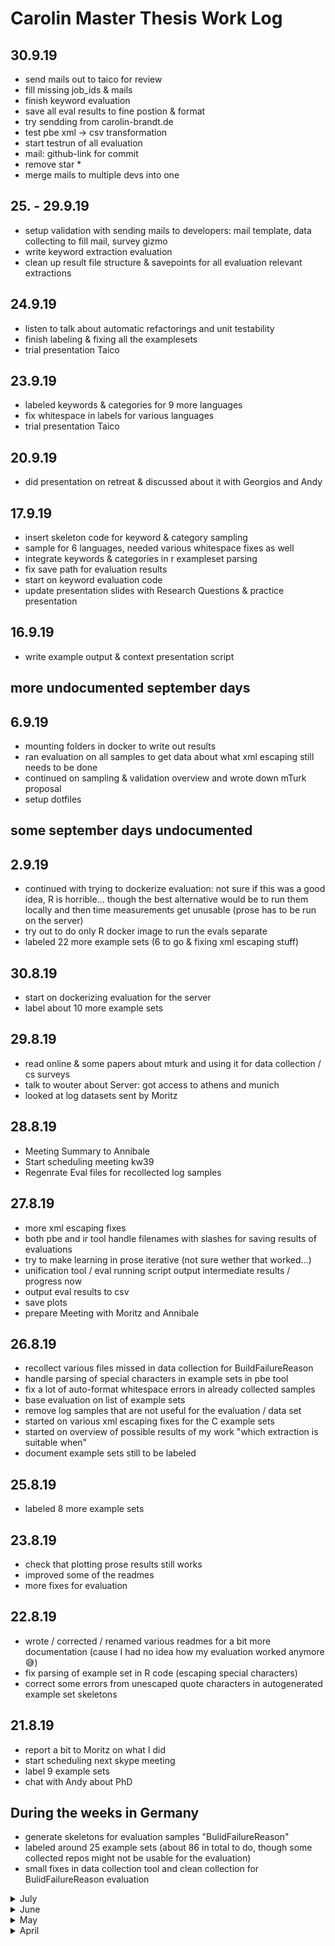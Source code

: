 <!-- <script src="https://gist.github.com/pierrejoubert73/902cc94d79424356a8d20be2b382e1ab.js"></script> -->

# Carolin Master Thesis Work Log

## 30.9.19

- send mails out to taico for review
- fill missing job_ids & mails
- finish keyword evaluation
- save all eval results to fine postion & format
- try sendding from carolin-brandt.de
- test pbe xml -> csv transformation
- start testrun of all evaluation
- mail: github-link for commit
- remove star *
- merge mails to multiple devs into one

## 25. - 29.9.19

- setup validation with sending mails to developers: mail template, data collecting to fill mail, survey gizmo
- write keyword extraction evaluation
- clean up result file structure & savepoints for all evaluation relevant extractions

## 24.9.19

- listen to talk about automatic refactorings and unit testability
- finish labeling & fixing all the examplesets
- trial presentation Taico

## 23.9.19

- labeled keywords & categories for 9 more languages
- fix whitespace in labels for various languages
- trial presentation Taico

## 20.9.19

- did presentation on retreat & discussed about it with Georgios and Andy

## 17.9.19

- insert skeleton code for keyword & category sampling
- sample for 6 languages, needed various whitespace fixes as well
- integrate keywords & categories in r exampleset parsing
- fix save path for evaluation results
- start on keyword evaluation code
- update presentation slides with Research Questions & practice presentation

## 16.9.19

- write example output & context presentation script

## more undocumented september days

## 6.9.19

- mounting folders in docker to write out results
- ran evaluation on all samples to get data about what xml escaping still needs to be done
- continued on sampling & validation overview and wrote down mTurk proposal
- setup dotfiles

## some september days undocumented

## 2.9.19

- continued with trying to dockerize evaluation: not sure if this was a good idea, R is horrible... though the best alternative would be to run them locally and then time measurements get unusable (prose has to be run on the server)
- try out to do only R docker image to run the evals separate
- labeled 22 more example sets (6 to go & fixing xml escaping stuff)

## 30.8.19

- start on dockerizing evaluation for the server
- label about 10 more example sets

## 29.8.19

- read online & some papers about mturk and using it for data collection / cs surveys
- talk to wouter about Server: got access to athens and munich
- looked at log datasets sent by Moritz

## 28.8.19

- Meeting Summary to Annibale
- Start scheduling meeting kw39
- Regenrate Eval files for recollected log samples

## 27.8.19

- more xml escaping fixes
- both pbe and ir tool handle filenames with slashes for saving results of evaluations
- try to make learning in prose iterative (not sure wether that worked...)
- unification tool / eval running script output intermediate results / progress now
- output eval results to csv
- save plots
- prepare Meeting with Moritz and Annibale

## 26.8.19

- recollect various files missed in data collection for BuildFailureReason
- handle parsing of special characters in example sets in pbe tool
- fix a lot of auto-format whitespace errors in already collected samples
- base evaluation on list of example sets
- remove log samples that are not useful for the evaluation / data set
- started on various xml escaping fixes for the C example sets
- started on overview of possible results of my work "which extraction is suitable when"
- document example sets still to be labeled

## 25.8.19

- labeled 8 more example sets

## 23.8.19

- check that plotting prose results still works
- improved some of the readmes
- more fixes for evaluation

## 22.8.19

- wrote / corrected / renamed various readmes for a bit more documentation (cause I had no idea how my evaluation worked anymore 😅)
- fix parsing of example set in R code (escaping special characters)
- correct some errors from unescaped quote characters in autogenerated example set skeletons

## 21.8.19

- report a bit to Moritz on what I did
- start scheduling next skype meeting
- label 9 example sets
- chat with Andy about PhD

## During the weeks in Germany

- generate skeletons for evaluation samples "BulidFailureReason"
- labeled around 25 example sets (about 86 in total to do, though some collected repos might not be usable for the evaluation)
- small fixes in data collection tool and clean collection for BulidFailureReason evaluation

<details>
  <summary>July</summary>

## 23.7.19

- Implemented:
  - keyword search
  - random baseline
  - manual regex extraction
- added all to unification tool
- expanded examples
- collapsible sections in readmes

## 22.7.19

- made PBE and IR analysis quiet / only output result
- integrated both analyses into unification tool, analyze runs now with both
- updated readmes with running examples + output
- looked into Azure DevOps test result extraction
- answered Moritz

## 19.7.19

- Meeting with Annibale about IR parameters and review last meeting with Moritz
- Collected Requirements for research prototype in findind a clean answer to the "test faliure extraction tool" questions
- Started on unifying API for extraction tools
- answering Moritz

## 18.9.19

- Cleaned up R implementation
- Fixed plots

## 17.7.19

- Implemented Evaluation infrastructure (like in C# tool already) around R extraction
- collect results of R evaluation for same plotting as C# results

## 16.7.19

- Follow-up chat with Andy
- Implemented simple similarity calculation + "extraction" logic with `text2vec` and for now cosine similarity

## 15.7.19

- Generating dtms and trying to figure out LDA stuff
- Decision to first to simple similarity with a simpler tutorial than Annibales tool
- Read docs of `text2vec` R text mining library

## 11.7.19 - 14.7.19

- writing and correcting PhD application
- figuring out text mining in R

## 10.7.19

- IR comparison:
  - splitting log files into lines
  - writing lines into separate files
- Writing PhD application for TestShift

## 9.7.19

- start on IR comparison implementation
  - set up new project & fix broken rstudio installation
  - parsing exampleset definition xml files
  - reading log files

## 8.7.19

- moving on to `ggplot2` and finally having some nice graphs some hours later
- cleaned up existing examplesets:
  - filenames now identify chronological ordering
  - remove unused samples
  - update documentation

## 5.7.19

- started looking into R for parsing + plotting my results, throwing a lot of square brackets around
- collecting documents for phd Application

## 4.7.19

- extended the android-failure example collection
- ran evaluation with manual & random example selection on android-failure

## 3.7.19

- read Moritz' paper review
- plan meeting with Annibale and Moritz
- test evaluation implementation on existing examplesets

## 2.7.19

- finish prose evaluation implementation
- collect logs from repos to use for evaluation samples

## 1.7.19

- continue on evaluation implementation
- meeting with Andy about PhD positions within TestShift
- phd meeting review with Michi

</details>

<details>
  <summary>June</summary>

## 28.6.19

- get Annibales tool for IR to run
- collect fixes in pull request

## 27.6.19

- update data collection ruby tool for nicer single repo collection
- prose tool: start on iterative learning for evaluation

## 26.6.19

- setup R to run Annibales tool
- design second model of meta model from buildlog analysis results


## 25.6.19

- update munich supervisors
- read Taico's master thesis

## 24.6.19

- summarizing results from buildlog analysis
- selecting repositories for evaluation samples
- setup github pages

## 23.6.19

- keep on reading buildlogs

## 21.6.19

- Meeting with Annibale: feedback on data collection & paper introduction
- learning about Annibale's R tool for IR

## 20.6.19

- readind broad collected buildlogs

## 19.6.19

- Programming Languages group PhD defense

## 18.6.19

- Timing output of C# tool
- clean up remaining output of C# tool

## 17.6.19

- send paper to Moritz
- talk to Annibale about Literature research
- go over todo list and tools, collect plans on following implementation
- clean up output of data collection

## 16.6.19

- correct write outs from yesterday
- type plans from yesterday & extend
- do literature research on paragraph stuff in IR

## 15.6.19

- write out introduction + most related work
- plan data collection section and evaluation + tool description

## 14.6.19

- throw away writing from yesterday
- color scheme for nice semantic notes in paper
- redo introduction & related work bullet points

## 13.6.19

- read up on PROSE internal learning / synthesis algorithm to explain to Annibale
- not that successful writing in the afternoon

## 6.6.19 - 12.6.19

- continuing on pbe extraction tool: configuration of examples through xml program files, normalizing line endings
- adding log samples to repo
- writing overview of extraction possibilities
- finish data collection tools: automatically determine repos to analyze and download & save their buildlogs by type
- describe data collection
- update all the readmes
- listen to master thesis defence about gamifying static analysis tools

## 5.6.19

- feedback and paper discussion with Moritz
- update ghtorrent query for popular repos in various languages & more continuation on data collection
- writing half of iteration 1 for introdcution & related work

## 4.6.19

- add bigquery library to

## 3.6.19

- reading paper about mining buildlogs
- update to moritz and annibale on mattermost
- morning paper about ci for ml models

</details>

<details>
  <summary>May</summary>

## 31.5.19

- struggle with setting up ruby dev environment
- queriying travis for repos
- learning that travis ruby library is broken for logs xD
- looking into rest api of travis again

## 29.5.19

- query ghtorrent in bigquery for popular languages and projects
- read up on travis api 3 for collecting buildlogs
- ruby tutorial (decide to write travis log collection in ruby instead of doing it by hand)
- empty locker xD and review Martijns requirements

## 28.5.19

- reviewed rw points and sent them to Moritz
- generic hell to support sequence programs in extraction

## 27.5.19

- shortened rw points for paper
- screened buildlogs and plannend data collection for extraction examples

## 24.5.19

- Wrote summary about IR research & literature for Annibale and Moritz
- Wrote bullet points for related work and background of paper (they got so long that I will probably move them to the thesis and shorten / redo them for the paper)

## 22.5.19

- Investigated incorporating common IR / text mining techniques into our approach


## 21.5.19

- Added Keywords to new IR papers
- Summarized read papers on IR


## 20.5.19

- Read paper about essential aspects in semi-structured data
- Look for newer IR summaries
- Failed at reading that awful IR from database summary paper
- Read "A Brief Survey of Text Mining: Classification, Clusterind and Extraction Techniques"
- Answered Mail to Munich Supervisor

## 17.5.17

- Classify new Literature
- Read "Information extraction for semi-structured documents"
- Read Annibales Summary of IR

## 16.5.19

- Prepare Meeting
- Meeting with Moritz and Annibale
- Collect Literature from Moritz & put into Bibdesk

## 15.5.19

- Implement Analyze() and output printing for corresponding results
- Implement Folder processing

## 14.5.19

- Implement Command Line Arguments

## 13.5.19

- Implement AnalysisProgram, adjust AnalysisSession

## 12.5.19

- Implement class outline

## 9.5.19

- Formulate requirements for pbe tool
- Start on high-level design

## 8.5.19

- Read a lot of buildlogs
- Came up with first version of meta-model
- Brainstormed study idea for Dereck

## 7.5.19

- Wrote to munich supervisors about changes topic and update
- Collected various Bulidlogs from TravisTorrent

## 6.5.19

- Put all the papers into bibdesk
- Add keywords to bibdesk papers
- Add references to paper outlines

## 3.5.19

- Write outline for paper & related work
- Read "A tale of CI build failures: An open source and a financial organization perspective"

## 2.5.19

- Got paper & thesis template to compile

## 1.5.19

- Prepared meeting with Moritz
- Discussed with Moritz about "final" study idea & mid-term ToDos
- Import paper & thesis template

</details>

<details>
  <summary>April</summary>

## 30.4.19

- Collected more papers from references / recommendations & skimmed & prioritized
- Discussed with Sebi about remaining study ideas & refined
- Read RE with GP machines-humans 1-0 paper

## 29.4.19

- Created & ran simple benchmark on prose extraction

## 28.4.19

- Read google build errors paper
- Read interaction models for PBE paper

## 26.4.19

- Read build log summarization paper → sooo many ideas 😊
- Read self-found papers on RE learning with GP

## 25.4.19

- Read prose paper on text extraction

## 24.4.19

- Discussed status & implementation plans / study plans / research contribution with Annibale & Moritz
- Planned & summarized meeting
- Read "Oops my tests broke the build"

## 23.4.19

- Added separating examples
- Tested saving and loading
- Listened to return2corp talk
- Started on literature search

## 18.4.19

- Completed refactoring prototype
- Enabled saving and loading exampleset

## 17.4.19

- Read on Prose DSLs & their capabilities
- Wrote Wrapper for Prose Text Extraction Session

## 16.4.19

- Wrote with Alberto & Anand about ending supervision
- Collected & activated Campus Card
- Coded Example System for Text extraction from files

## 15.4.19

- Meeting with Moritz about PBE topic
- Read Prose Documentation / Tutorial
- Talked to Annibale about possible Supervision
- Downloaded Example Repo & ran some examples

## 12.4.19

- Wrote proposal for "Analyzing Buildlogs using PBE"
- Applied for Campus Card
- Talked to Arie during Lunch
- Extended other proposals

## 11.4.19

- Read on Moritz' proposed topic
- Analyzed & discussed Anand's additional examples & pointers on stream difficulties
- Started on topic proposals

## 10.4.19

- JDK compiles ✌🏼
- Wrote example streams in order to try to narrow topic
- Read "Closures for Java v0.6", proposals about how to improve lambdas most importantly with throwing exceptions & giving control flow out of lambdas
- Sorted Literature into Bibdesk
- Consolidated results from last week & prepared Meeting with supervisors

## 9.4.19

- Watched Andrew Ko's Talk about whyline & learnings from that project
- Read "Debugging Reinvented: Asking and Answering Why and Why Not Questions about Program Behavior". (mostly technical details about the realisation of the whyline tool)
- Read second whyline Paper (interrogative debugging)
- Discussed Milestones with Moritz

## 8.4.19

- Chatted with Dereck about JDK compilation & issues
- Looked into mercurial
- Cloned jdk repository & tried to compile it
- Read more about lambdas

## 7.4.19

- Read Maurice Naftalin's Lambda FAQ (http://www.lambdafaq.org/)
- Start reading more online resources about lambdas, stacktraces
- Read "whats-wrong-java-8-part-I to V"

## 6.4.19

- Filtered through References of Moritz' & Reactive Programm Debugging Paper → Collected at lot of Papers to assess / read

## 5.4.19

- Listened to Software Architecture Presentations
- Researched reference managing softwares: Installed BibDesk & JabRef
- Filled out forms for TUD Guest Application

## 3.4.19

- Read thesisguide.org
- Said hello to even more people
- Review time plan with Moritz
- Read "How to Read a Paper"
- Skim Moritz's paper on debugging

## 2.4.19

- Got a mattermost account
- Created time plan
- Put me on the website as a guest
- Said hello to a lot of people

</details>
